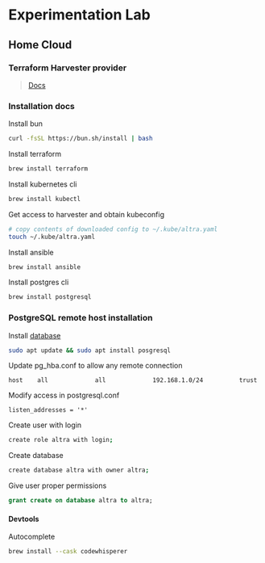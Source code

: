 # Experimentation Lab

## Home Cloud

### Terraform Harvester provider

> [Docs](https://github.com/harvester/terraform-provider-harvester/blob/master/docs/index.md)

### Installation docs

Install bun

```bash
curl -fsSL https://bun.sh/install | bash
```

Install terraform

```bash
brew install terraform
```

Install kubernetes cli

```bash
brew install kubectl
```

Get access to harvester and obtain kubeconfig

```bash
# copy contents of downloaded config to ~/.kube/altra.yaml
touch ~/.kube/altra.yaml
```

Install ansible

```bash
brew install ansible
```

Install postgres cli

```bash
brew install postgresql
```

### PostgreSQL remote host installation

Install [database](https://postgresapp.com/)

```bash
sudo apt update && sudo apt install posgresql
```

Update pg_hba.conf to allow any remote connection

```text
host    all             all             192.168.1.0/24          trust
```

Modify access in postgresql.conf

```text
listen_addresses = '*'
```

Create user with login

```bash
create role altra with login;
```

Create database

```bash
create database altra with owner altra;
```

Give user proper permissions

```sql
grant create on database altra to altra;
```

#### Devtools

Autocomplete

```bash
brew install --cask codewhisperer
```
